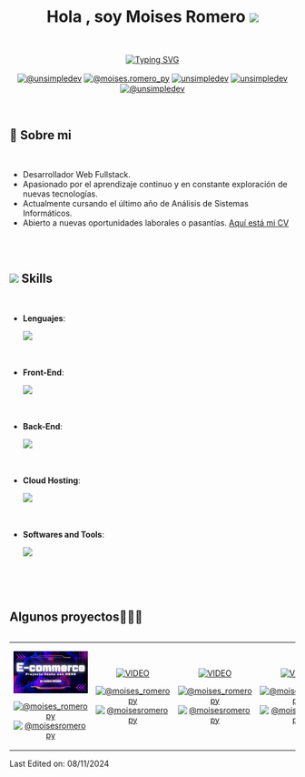 
<!--
**moisesromeropy/moisesromeropy** is a ✨ _special_ ✨ repository because its `README.md` (this file) appears on your GitHub profile.

Here are some ideas to get you started:

- 🔭 I’m currently working on ...
- 🌱 I’m currently learning ...
- 👯 I’m looking to collaborate on ...
- 🤔 I’m looking for help with ...
- 💬 Ask me about ...
- 📫 How to reach me: ...
- 😄 Pronouns: ...
- ⚡ Fun fact: ...
-->


<h1 align="center"><b>Hola , soy Moises Romero </b><img src="https://media.giphy.com/media/hvRJCLFzcasrR4ia7z/giphy.gif" width="35"></h1>

<br>
<p align="center">
<a href="https://git.io/typing-svg"><img src="https://readme-typing-svg.demolab.com?font=Fira+Code&pause=1000&width=400&lines=Desarrollador+Web+Full-Stack" alt="Typing SVG" /></a>
</p>

<p align="center">
  <a href="https://www.youtube.com/@moises_romeropy" target="blank"><img align="center" src="https://img.shields.io/badge/YouTube-FF0000?style=for-the-badge&logo=youtube&logoColor=white" alt="@unsimpledev"  /></a>
<a href="https://www.instagram.com/moises.romero_py/" target="blank"><img align="center" src="https://img.shields.io/badge/Instagram-E4405F?style=for-the-badge&logo=instagram&logoColor=white" alt="@moises.romero_py" /></a>
<a href="https://www.linkedin.com/in/moises-romero-desarrollador/" target="blank"><img align="center" src="https://img.shields.io/badge/LinkedIn-0077B5?style=for-the-badge&logo=linkedin&logoColor=white" alt="unsimpledev"/></a>
<a href="" target="blank"><img align="center" src="https://img.shields.io/badge/Facebook-1877F2?style=for-the-badge&logo=facebook&logoColor=white" alt="unsimpledev"  /></a>
<a href = "mailto:moises.romero2908@gmail.com" target="blank"><img align="center" src="https://img.shields.io/badge/Gmail-D14836?style=for-the-badge&logo=gmail&logoColor=white" alt="@unsimpledev"  /></a>
  </p>

<br>



	
## 🤔 **Sobre mi**



<br>

- Desarrollador Web Fullstack.
- Apasionado por el aprendizaje continuo y en constante exploración de nuevas tecnologías.
- Actualmente cursando el último año de Análisis de Sistemas Informáticos.
- Abierto a nuevas oportunidades laborales o pasantías. [Aquí está mi CV](https://drive.google.com/file/d/17caJ2_rAjfzL352dHufrfMAlIFRpvUo2/view?usp=sharing)

<br><br>


## <img src="https://media2.giphy.com/media/QssGEmpkyEOhBCb7e1/giphy.gif?cid=ecf05e47a0n3gi1bfqntqmob8g9aid1oyj2wr3ds3mg700bl&rid=giphy.gif" width ="25"><b> Skills</b>
<br>

<p align="center">

- **Lenguajes**:
    
    <p align="left">
  <a href="https://skillicons.dev">
    <img src="https://skillicons.dev/icons?i=js,php,java,cs,cpp&perline=12" />
  </a>
</p>

<br>   
    
- **Front-End**:

   <p align="left">
  <a href="https://skillicons.dev">
    <img src="https://skillicons.dev/icons?i=css,html,js,react,jquery,tailwind,materialui,bootstrap,&perline=12" />
  </a>
</p>

<br>

- **Back-End**:

   <p align="left">
  <a href="https://skillicons.dev">
    <img src="https://skillicons.dev/icons?i=nodejs,express,laravel&perline=12" />
  </a>
</p>

<br>

- **Cloud Hosting**:

    <p align="left">
  <a href="https://skillicons.dev">
    <img src="https://skillicons.dev/icons?i=aws,heroku&perline=12" />
  </a>
</p>    
<br>

- **Softwares and Tools**:

   <p align="left">
  <a href="https://skillicons.dev">
    <img src="https://skillicons.dev/icons?i=git,github,atom,npm,vscode,unity,postman,wordpress&perline=12" />
  </a>
</p>

<br>


</p>

<br>
<h2 >Algunos proyectos👨🏻‍💻</h2>

<table align="left" >
<tr border="none">
  <td width="25%" align="center">
    <p align="center">
     <a href="https://youtu.be/tsWP85h8XIs?si=NHvVRtg-kOEV4YBY" title="Go to Source">
        <img align="center" width=100% src="https://github.com/moisesromeropy/moisesromeropy/blob/main/E-commerce.png"   alt="VIDEO" /></a>
      </p>
    <p align="center">
        <a href="https://youtu.be/tsWP85h8XIs?si=NHvVRtg-kOEV4YBY" target="blank"><img align="center" src="https://img.shields.io/badge/YouTube-FF0000?style=for-the-badge&logo=youtube&logoColor=white" alt="@moises_romeropy"  /></a>
      <a href="" target="blank"><img align="center" src="https://img.shields.io/badge/GitHub-100000?style=for-the-badge&logo=github&logoColor=white" alt="@moisesromeropy" /></a>
    </p>       
</td>
<td width="25%" align="center">
    <p align="center">
     <a href="" title="Go to Source">
        <img align="center" width=100% src="https://raw.githubusercontent.com/unsimpledev/unsimpledev/main/assets/notifandroid.wep"   alt="VIDEO" /></a>
      </p>
    <p align="center">
        <a href="" target="blank"><img align="center" src="https://img.shields.io/badge/YouTube-FF0000?style=for-the-badge&logo=youtube&logoColor=white" alt="@moises_romeropy"  /></a>
      <a href="https://github.com/unsimpledev/ProyectoNotificaciones" target="blank"><img align="center" src="https://img.shields.io/badge/GitHub-100000?style=for-the-badge&logo=github&logoColor=white" alt="@moisesromeropy" /></a>
    </p>       
</td>
  
  <td width="25%" align="center">
    <p align="center">
     <a href="" title="Go to Source">
        <img align="center" width=100% src="https://raw.githubusercontent.com/unsimpledev/unsimpledev/main/assets/chatgptapp.wep"   alt="VIDEO" /></a>
      </p>
    <p align="center">
        <a href="https://youtu.be/py31Y1Ku4Es" target="blank"><img align="center" src="https://img.shields.io/badge/YouTube-FF0000?style=for-the-badge&logo=youtube&logoColor=white" alt="@moises_romeropy"  /></a>
      <a href="https://github.com/unsimpledev/MiChatGPT" target="blank"><img align="center" src="https://img.shields.io/badge/GitHub-100000?style=for-the-badge&logo=github&logoColor=white" alt="@moisesromeropy" /></a>
    </p>       
</td>

   <td width="25%" align="center">
    <p align="center">
     <a href="" title="Go to Source">
        <img align="center" width=100% src="https://raw.githubusercontent.com/unsimpledev/unsimpledev/main/assets/traductorchatgpt.wbp"   alt="VIDEO" /></a>
      </p>
    <p align="center">
        <a href="" target="blank"><img align="center" src="https://img.shields.io/badge/YouTube-FF0000?style=for-the-badge&logo=youtube&logoColor=white" alt="@moises_romeropy"  /></a>
      <a href="" target="blank"><img align="center" src="https://img.shields.io/badge/GitHub-100000?style=for-the-badge&logo=github&logoColor=white" alt="@moisesromeropy" /></a>
    </p>       
</td>
  
</tr>
</table>
  </div>
<br>




Last Edited on: 08/11/2024

